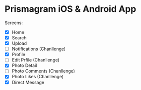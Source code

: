 # Prismagram iOS & Android App

Screens:
- [x] Home
- [x] Search
- [x] Upload
- [ ] Notifications (Chanllenge)
- [x] Profile
- [ ] Edit Prfile (Chanllenge)
- [x] Photo Detail
- [ ] Photo Comments (Chanllenge)
- [x] Photo Likes (Chanllenge)
- [x] Direct Message